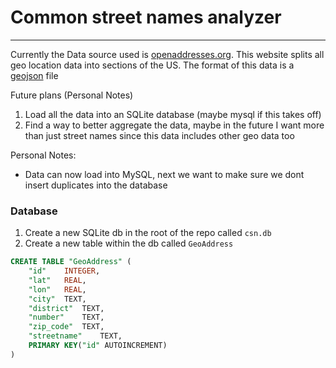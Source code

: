# Common street names analyzer
---


Currently the Data source used is [openaddresses.org](https://batch.openaddresses.io/data#map=0/0/0).
This website splits all geo location data into sections of the US. The format of this data is a [geojson](https://geojson.org/) file
    

Future plans (Personal Notes)

1. Load all the data into an SQLite database (maybe mysql if this takes off)
2. Find a way to better aggregate the data, maybe in the future I want more than just street names since this data includes other geo data too


Personal Notes:

- Data can now load into MySQL, next we want to make sure we dont insert duplicates into the database

### Database

1. Create a new SQLite db in the root of the repo called `csn.db`
2. Create a new table within the db called `GeoAddress`
```sql
CREATE TABLE "GeoAddress" (
	"id"	INTEGER,
	"lat"	REAL,
	"lon"	REAL,
	"city"	TEXT,
	"district"	TEXT,
	"number"	TEXT,
	"zip_code"	TEXT,
	"streetname"	TEXT,
	PRIMARY KEY("id" AUTOINCREMENT)
)
```